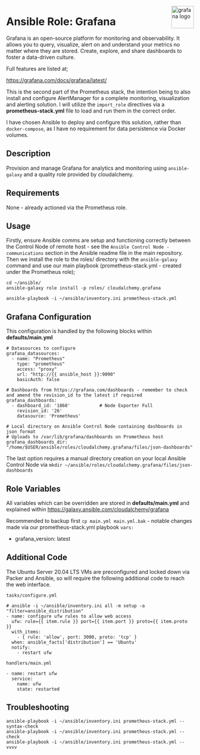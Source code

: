 <p><img src="https://grafana.com/blog/assets/img/blog/timeshift/grafana_release_icon.png" alt="grafana logo" title="grafana" align="right" height="60" /></p>

# Ansible Role: Grafana

Grafana is an open-source platform for monitoring and observability. It allows you to query, visualize, alert on and understand your metrics no matter where they are stored. Create, explore, and share dashboards to foster a data-driven culture.

Full features are listed at; 

https://grafana.com/docs/grafana/latest/

This is the second part of the Prometheus stack, the intention being to also install and configure AlertManager for a complete monitoring, visualization and alerting solution. I will utilize the `import_role` directives via a **prometheus-stack.yml** file to load and run them in the correct order. 

I have chosen Ansible to deploy and configure this solution, rather than `docker-compose`, as I have no requirement for data persistence via Docker volumes.


## Description

Provision and manage Grafana for analytics and monitoring using `ansible-galaxy` and a quality role provided by cloudalchemy.

## Requirements
None - already actioned via the Prometheus role.

## Usage

Firstly, ensure Ansible comms are setup and functioning correctly between the Control Node of remote host - see the `Ansible Control Node - communications` section in the Ansible readme file in the main repository. Then we install the role to the roles/ directory with the `ansible-galaxy` command and use our main playbook (prometheus-stack.yml - created under the Prometheus role);

```
cd ~/ansible/
ansible-galaxy role install -p roles/ cloudalchemy.grafana

ansible-playbook -i ~/ansible/inventory.ini prometheus-stack.yml
```

## Grafana Configuration

This configuration is handled by the following blocks within **defaults/main.yml**

```
# Datasources to configure
grafana_datasources:
  - name: "Prometheus"
    type: "prometheus"
    access: "proxy"
    url: "http://{{ ansible_host }}:9090"
    basicAuth: false

# Dashboards from https://grafana.com/dashboards - remember to check and amend the revision_id to the latest if required
grafana_dashboards:
  - dashboard_id: '1860'           # Node Exporter Full
    revision_id: '26'
    datasource: 'Prometheus'        

# Local directory on Ansible Control Node containing dashboards in json format
# Uploads to /var/lib/grafana/dashboards on Prometheus host
grafana_dashboards_dir: "/home/$USER/ansible/roles/cloudalchemy.grafana/files/json-dashboards"
```
The last option requires a manual directory creation on your local Ansible Control Node via `mkdir ~/ansible/roles/cloudalchemy.grafana/files/json-dashboards`


## Role Variables

All variables which can be overridden are stored in **defaults/main.yml** and explained within https://galaxy.ansible.com/cloudalchemy/grafana

Recommended to backup first `cp main.yml main.yml.bak` - notable changes made via our prometheus-stack.yml playbook `vars:`

- grafana_version: latest



## Additional Code

The Ubuntu Server 20.04 LTS VMs are preconfigured and locked down via Packer and Ansible, so will require the following additional code to reach the web interface.

`tasks/configure.yml`
```
# ansible -i ~/ansible/inventory.ini all -m setup -a "filter=ansible_distribution"
- name: configure ufw rules to allow web access
  ufw: rule={{ item.rule }} port={{ item.port }} proto={{ item.proto }}
  with_items:
    - { rule: 'allow', port: 3000, proto: 'tcp' }
  when: ansible_facts['distribution'] == 'Ubuntu'
  notify:
    - restart ufw
```
`handlers/main.yml`
```
- name: restart ufw
  service:
    name: ufw
    state: restarted
```

## Troubleshooting
```
ansible-playbook -i ~/ansible/inventory.ini prometheus-stack.yml --syntax-check
ansible-playbook -i ~/ansible/inventory.ini prometheus-stack.yml --check 
ansible-playbook -i ~/ansible/inventory.ini prometheus-stack.yml --vvvv
```
